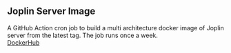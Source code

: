 ## Joplin Server Image
A GitHub Action cron job to build a multi architecture docker image of Joplin server from the latest tag. The job runs once a week.  
[DockerHub](https://hub.docker.com/r/cvhariharan/joplin-server)